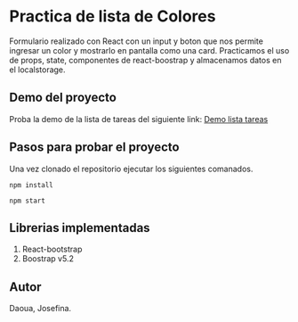# Practica de lista de Colores

Formulario realizado con React con un input y boton  que nos permite ingresar un color y mostrarlo en pantalla como una card. Practicamos el uso de props, state, componentes de react-boostrap y almacenamos datos en el localstorage.

## Demo del proyecto

Proba la demo de la lista de tareas del siguiente link: [Demo lista tareas](https://lista-tareas-jo.netlify.app/)

## Pasos para probar el proyecto

Una vez clonado el repositorio ejecutar los siguientes comanados. 

`npm install`

`npm start`

## Librerias implementadas
1. React-bootstrap
1. Boostrap v5.2

## Autor
Daoua, Josefina.